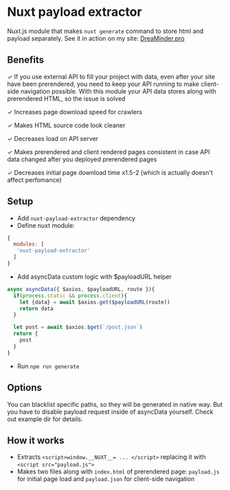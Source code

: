 # Nuxt payload extractor

Nuxt.js module that makes `nuxt generate` command to store html and payload separately. See it in action on my site: [DreaMinder.pro](https://DreaMinder.pro)

## Benefits

✓ If you use external API to fill your project with data, even after your site have been prerendered, you need to keep your API running to make client-side navigation possible. With this module your API data stores along with prerendered HTML, so the issue is solved

✓ Increases page download speed for crawlers

✓ Makes HTML source code look cleaner

✓ Decreases load on API server

✓ Makes prerendered and client rendered pages consistent in case API data changed after you deployed prerendered pages

✓ Decreases initial page download time x1.5-2 (which is actually doesn't affect perfomance)

## Setup
- Add `nuxt-payload-extractor` dependency
- Define nuxt module:

```js
{
  modules: [
   'nuxt-payload-extractor'
  ]
}
```

- Add asyncData custom logic with $payloadURL helper

```js
async asyncData({ $axios, $payloadURL, route }){
  if(process.static && process.client){
    let {data} = await $axios.get($payloadURL(route))
    return data
  }

  let post = await $axios.$get(`/post.json`)
  return {
    post
  }
}
```

- Run `npm run generate`

## Options

You can blacklist specific paths, so they will be generated in native way. But you have to disable payload request inside of asyncData yourself. Check out example dir for details.

## How it works

- Extracts `<script>window.__NUXT__= ... </script>` replacing it with `<script src="payload.js">`
- Makes two files along with `index.html` of prerendered page: `payload.js` for initial page load and `payload.json` for client-side navigation
